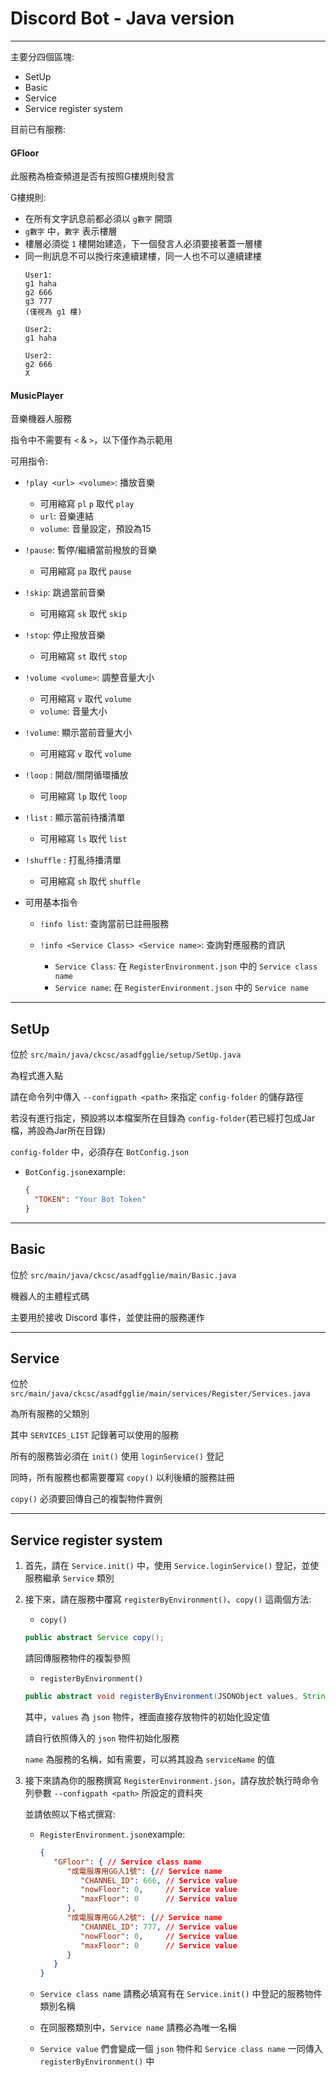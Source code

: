# Discord Bot - Java version

---

主要分四個區塊:

* SetUp
* Basic
* Service
* Service register system

目前已有服務:

#### GFloor

   此服務為檢查頻道是否有按照G樓規則發言

   G樓規則:

   * 在所有文字訊息前都必須以 `g數字` 開頭
   * `g數字` 中，`數字` 表示樓層
   * 樓層必須從 `1` 樓開始建造，下一個發言人必須要接著蓋一層樓
   * 同一則訊息不可以換行來連續建樓，同一人也不可以連續建樓
     ```
     User1:
     g1 haha
     g2 666
     g3 777
     (僅視為 g1 樓)
     
     User2:
     g1 haha
     
     User2:
     g2 666
     X
     ```

#### MusicPlayer

   音樂機器人服務

   指令中不需要有 `<` & `>`，以下僅作為示範用
   
   可用指令:

   * `!play <url> <volume>`: 播放音樂
     * 可用縮寫 `pl` `p` 取代 `play`
     * `url`: 音樂連結
     * `volume`: 音量設定，預設為15
     
   * `!pause`: 暫停/繼續當前撥放的音樂
     * 可用縮寫 `pa` 取代 `pause`
   
   * `!skip`: 跳過當前音樂
     * 可用縮寫 `sk` 取代 `skip`
     
   * `!stop`: 停止撥放音樂
     * 可用縮寫 `st` 取代 `stop`

   * `!volume <volume>`: 調整音量大小
     * 可用縮寫 `v` 取代 `volume`
     * `volume`: 音量大小

   * `!volume`: 顯示當前音量大小
     * 可用縮寫 `v` 取代 `volume`

   * `!loop` : 開啟/關閉循環播放
     * 可用縮寫 `lp` 取代 `loop`
   
   * `!list` : 顯示當前待播清單
     * 可用縮寫 `ls` 取代 `list`
   
   * `!shuffle` : 打亂待播清單
     * 可用縮寫 `sh` 取代 `shuffle`

* 可用基本指令

  * `!info list`: 查詢當前已註冊服務

  * `!info <Service Class> <Service name>`: 查詢對應服務的資訊
    * `Service Class`: 在 `RegisterEnvironment.json` 中的 `Service class name`
    * `Service name`: 在 `RegisterEnvironment.json` 中的 `Service name`

---

## SetUp
位於 `src/main/java/ckcsc/asadfgglie/setup/SetUp.java`

為程式進入點

請在命令列中傳入 `--configpath <path>` 來指定 `config-folder` 的儲存路徑

若沒有進行指定，預設將以本檔案所在目錄為 `config-folder`(若已經打包成Jar檔，將設為Jar所在目錄)

`config-folder` 中，必須存在 `BotConfig.json`

* `BotConfig.json`example:
   ```json
   {
     "TOKEN": "Your Bot Token"
   }
   ```

---

## Basic
位於 `src/main/java/ckcsc/asadfgglie/main/Basic.java`

機器人的主體程式碼

主要用於接收 Discord 事件，並使註冊的服務運作

---

## Service

位於 `src/main/java/ckcsc/asadfgglie/main/services/Register/Services.java`

為所有服務的父類別

其中 `SERVICES_LIST` 記錄著可以使用的服務

所有的服務皆必須在 `init()` 使用 `loginService()` 登記

同時，所有服務也都需要覆寫 `copy()` 以利後續的服務註冊

`copy()` 必須要回傳自己的複製物件實例

---

## Service register system

1. 首先，請在 `Service.init()` 中，使用 `Service.loginService()` 登記，並使服務繼承 `Service` 類別

2. 接下來，請在服務中覆寫 `registerByEnvironment()`、`copy()` 這兩個方法:

   * `copy()`
   ```Java 
   public abstract Service copy();
   ```

   請回傳服務物件的複製參照

   * `registerByEnvironment()`
   ```Java
   public abstract void registerByEnvironment(JSONObject values, String name);
   ```

   其中，`values` 為 `json` 物件，裡面直接存放物件的初始化設定值

   請自行依照傳入的 `json` 物件初始化服務

   `name` 為服務的名稱，如有需要，可以將其設為 `serviceName` 的值

3. 接下來請為你的服務撰寫 `RegisterEnvironment.json`，請存放於執行時命令列參數 `--configpath <path>` 所設定的資料夾

   並請依照以下格式撰寫:
   
   * `RegisterEnvironment.json`example:
      ```json 
      {
         "GFloor": { // Service class name
            "成電服專用GG人1號": {// Service name
               "CHANNEL_ID": 666, // Service value
               "nowFloor": 0,     // Service value
               "maxFloor": 0      // Service value
            },
            "成電服專用GG人2號": {// Service name
               "CHANNEL_ID": 777, // Service value
               "nowFloor": 0,     // Service value
               "maxFloor": 0      // Service value
            }
         }
      }
      ```

   * `Service class name` 請務必填寫有在 `Service.init()` 中登記的服務物件類別名稱
   * 在同服務類別中，`Service name` 請務必為唯一名稱
   * `Service value` 們會變成一個 `json` 物件和 `Service class name` 一同傳入 `registerByEnvironment()` 中
